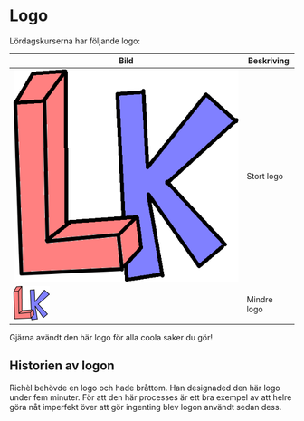 # Logo

Lördagskurserna har följande logo:

Bild|Beskriving
----|----------
![Lördagskurserna logo stort](loerdagskurser_logo.png)|Stort logo
![Lördagskurserna logo lite](loerdagskurser_logo_64_x_60.png)|Mindre logo

Gjärna avändt den här logo för alla coola saker du gör!

## Historien av logon

Richèl behövde en logo och hade bråttom.
Han designaded den här logo under fem minuter.
För att den här processes är ett bra exempel
av att helre göra nåt imperfekt över att gör ingenting
blev logon användt sedan dess.
